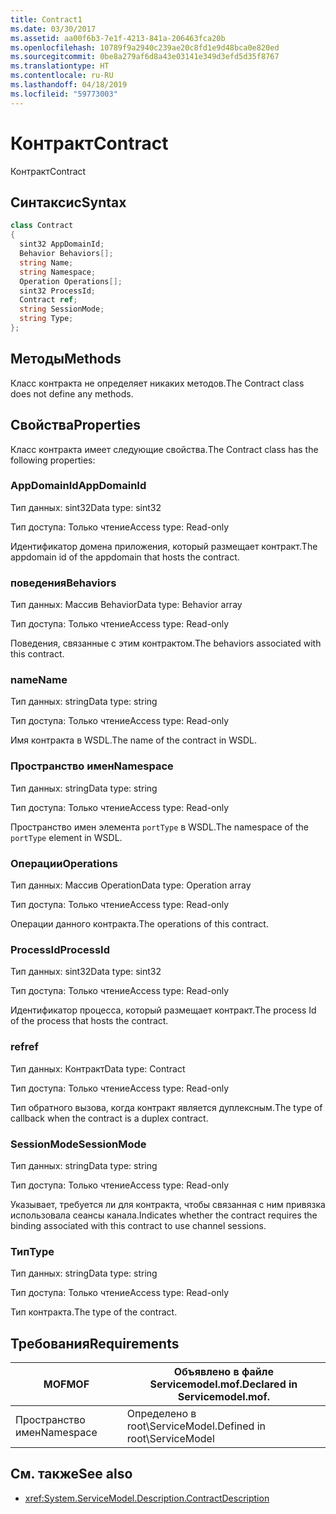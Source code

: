 ```yaml
---
title: Contract1
ms.date: 03/30/2017
ms.assetid: aa00f6b3-7e1f-4213-841a-206463fca20b
ms.openlocfilehash: 10789f9a2940c239ae20c8fd1e9d48bca0e820ed
ms.sourcegitcommit: 0be8a279af6d8a43e03141e349d3efd5d35f8767
ms.translationtype: HT
ms.contentlocale: ru-RU
ms.lasthandoff: 04/18/2019
ms.locfileid: "59773003"
---
```

# <a name="contract"></a><span data-ttu-id="f67f2-102">Контракт</span><span class="sxs-lookup"><span data-stu-id="f67f2-102">Contract</span></span>
<span data-ttu-id="f67f2-103">Контракт</span><span class="sxs-lookup"><span data-stu-id="f67f2-103">Contract</span></span>  
  
## <a name="syntax"></a><span data-ttu-id="f67f2-104">Синтаксис</span><span class="sxs-lookup"><span data-stu-id="f67f2-104">Syntax</span></span>  
  
```csharp
class Contract  
{  
  sint32 AppDomainId;  
  Behavior Behaviors[];  
  string Name;  
  string Namespace;  
  Operation Operations[];  
  sint32 ProcessId;  
  Contract ref;  
  string SessionMode;  
  string Type;  
};  
```  
  
## <a name="methods"></a><span data-ttu-id="f67f2-105">Методы</span><span class="sxs-lookup"><span data-stu-id="f67f2-105">Methods</span></span>  
 <span data-ttu-id="f67f2-106">Класс контракта не определяет никаких методов.</span><span class="sxs-lookup"><span data-stu-id="f67f2-106">The Contract class does not define any methods.</span></span>  
  
## <a name="properties"></a><span data-ttu-id="f67f2-107">Свойства</span><span class="sxs-lookup"><span data-stu-id="f67f2-107">Properties</span></span>  
 <span data-ttu-id="f67f2-108">Класс контракта имеет следующие свойства.</span><span class="sxs-lookup"><span data-stu-id="f67f2-108">The Contract class has the following properties:</span></span>  
  
### <a name="appdomainid"></a><span data-ttu-id="f67f2-109">AppDomainId</span><span class="sxs-lookup"><span data-stu-id="f67f2-109">AppDomainId</span></span>  
 <span data-ttu-id="f67f2-110">Тип данных: sint32</span><span class="sxs-lookup"><span data-stu-id="f67f2-110">Data type: sint32</span></span>  
  
 <span data-ttu-id="f67f2-111">Тип доступа: Только чтение</span><span class="sxs-lookup"><span data-stu-id="f67f2-111">Access type: Read-only</span></span>  
  
 <span data-ttu-id="f67f2-112">Идентификатор домена приложения, который размещает контракт.</span><span class="sxs-lookup"><span data-stu-id="f67f2-112">The appdomain id of the appdomain that hosts the contract.</span></span>  
  
### <a name="behaviors"></a><span data-ttu-id="f67f2-113">поведения</span><span class="sxs-lookup"><span data-stu-id="f67f2-113">Behaviors</span></span>  
 <span data-ttu-id="f67f2-114">Тип данных: Массив Behavior</span><span class="sxs-lookup"><span data-stu-id="f67f2-114">Data type: Behavior array</span></span>  
  
 <span data-ttu-id="f67f2-115">Тип доступа: Только чтение</span><span class="sxs-lookup"><span data-stu-id="f67f2-115">Access type: Read-only</span></span>  
  
 <span data-ttu-id="f67f2-116">Поведения, связанные с этим контрактом.</span><span class="sxs-lookup"><span data-stu-id="f67f2-116">The behaviors associated with this contract.</span></span>  
  
### <a name="name"></a><span data-ttu-id="f67f2-117">name</span><span class="sxs-lookup"><span data-stu-id="f67f2-117">Name</span></span>  
 <span data-ttu-id="f67f2-118">Тип данных: string</span><span class="sxs-lookup"><span data-stu-id="f67f2-118">Data type: string</span></span>  
  
 <span data-ttu-id="f67f2-119">Тип доступа: Только чтение</span><span class="sxs-lookup"><span data-stu-id="f67f2-119">Access type: Read-only</span></span>  
  
 <span data-ttu-id="f67f2-120">Имя контракта в WSDL.</span><span class="sxs-lookup"><span data-stu-id="f67f2-120">The name of the contract in WSDL.</span></span>  
  
### <a name="namespace"></a><span data-ttu-id="f67f2-121">Пространство имен</span><span class="sxs-lookup"><span data-stu-id="f67f2-121">Namespace</span></span>  
 <span data-ttu-id="f67f2-122">Тип данных: string</span><span class="sxs-lookup"><span data-stu-id="f67f2-122">Data type: string</span></span>  
  
 <span data-ttu-id="f67f2-123">Тип доступа: Только чтение</span><span class="sxs-lookup"><span data-stu-id="f67f2-123">Access type: Read-only</span></span>  
  
 <span data-ttu-id="f67f2-124">Пространство имен элемента `portType` в WSDL.</span><span class="sxs-lookup"><span data-stu-id="f67f2-124">The namespace of the `portType` element in WSDL.</span></span>  
  
### <a name="operations"></a><span data-ttu-id="f67f2-125">Операции</span><span class="sxs-lookup"><span data-stu-id="f67f2-125">Operations</span></span>  
 <span data-ttu-id="f67f2-126">Тип данных: Массив Operation</span><span class="sxs-lookup"><span data-stu-id="f67f2-126">Data type: Operation array</span></span>  
  
 <span data-ttu-id="f67f2-127">Тип доступа: Только чтение</span><span class="sxs-lookup"><span data-stu-id="f67f2-127">Access type: Read-only</span></span>  
  
 <span data-ttu-id="f67f2-128">Операции данного контракта.</span><span class="sxs-lookup"><span data-stu-id="f67f2-128">The operations of this contract.</span></span>  
  
### <a name="processid"></a><span data-ttu-id="f67f2-129">ProcessId</span><span class="sxs-lookup"><span data-stu-id="f67f2-129">ProcessId</span></span>  
 <span data-ttu-id="f67f2-130">Тип данных: sint32</span><span class="sxs-lookup"><span data-stu-id="f67f2-130">Data type: sint32</span></span>  
  
 <span data-ttu-id="f67f2-131">Тип доступа: Только чтение</span><span class="sxs-lookup"><span data-stu-id="f67f2-131">Access type: Read-only</span></span>  
  
 <span data-ttu-id="f67f2-132">Идентификатор процесса, который размещает контракт.</span><span class="sxs-lookup"><span data-stu-id="f67f2-132">The process Id of the process that hosts the contract.</span></span>  
  
### <a name="ref"></a><span data-ttu-id="f67f2-133">ref</span><span class="sxs-lookup"><span data-stu-id="f67f2-133">ref</span></span>  
 <span data-ttu-id="f67f2-134">Тип данных: Контракт</span><span class="sxs-lookup"><span data-stu-id="f67f2-134">Data type: Contract</span></span>  
  
 <span data-ttu-id="f67f2-135">Тип доступа: Только чтение</span><span class="sxs-lookup"><span data-stu-id="f67f2-135">Access type: Read-only</span></span>  
  
 <span data-ttu-id="f67f2-136">Тип обратного вызова, когда контракт является дуплексным.</span><span class="sxs-lookup"><span data-stu-id="f67f2-136">The type of callback when the contract is a duplex contract.</span></span>  
  
### <a name="sessionmode"></a><span data-ttu-id="f67f2-137">SessionMode</span><span class="sxs-lookup"><span data-stu-id="f67f2-137">SessionMode</span></span>  
 <span data-ttu-id="f67f2-138">Тип данных: string</span><span class="sxs-lookup"><span data-stu-id="f67f2-138">Data type: string</span></span>  
  
 <span data-ttu-id="f67f2-139">Тип доступа: Только чтение</span><span class="sxs-lookup"><span data-stu-id="f67f2-139">Access type: Read-only</span></span>  
  
 <span data-ttu-id="f67f2-140">Указывает, требуется ли для контракта, чтобы связанная с ним привязка использовала сеансы канала.</span><span class="sxs-lookup"><span data-stu-id="f67f2-140">Indicates whether the contract requires the binding associated with this contract to use channel sessions.</span></span>  
  
### <a name="type"></a><span data-ttu-id="f67f2-141">Тип</span><span class="sxs-lookup"><span data-stu-id="f67f2-141">Type</span></span>  
 <span data-ttu-id="f67f2-142">Тип данных: string</span><span class="sxs-lookup"><span data-stu-id="f67f2-142">Data type: string</span></span>  
  
 <span data-ttu-id="f67f2-143">Тип доступа: Только чтение</span><span class="sxs-lookup"><span data-stu-id="f67f2-143">Access type: Read-only</span></span>  
  
 <span data-ttu-id="f67f2-144">Тип контракта.</span><span class="sxs-lookup"><span data-stu-id="f67f2-144">The type of the contract.</span></span>  
  
## <a name="requirements"></a><span data-ttu-id="f67f2-145">Требования</span><span class="sxs-lookup"><span data-stu-id="f67f2-145">Requirements</span></span>  
  
|<span data-ttu-id="f67f2-146">MOF</span><span class="sxs-lookup"><span data-stu-id="f67f2-146">MOF</span></span>|<span data-ttu-id="f67f2-147">Объявлено в файле Servicemodel.mof.</span><span class="sxs-lookup"><span data-stu-id="f67f2-147">Declared in Servicemodel.mof.</span></span>|  
|---------|-----------------------------------|  
|<span data-ttu-id="f67f2-148">Пространство имен</span><span class="sxs-lookup"><span data-stu-id="f67f2-148">Namespace</span></span>|<span data-ttu-id="f67f2-149">Определено в root\ServiceModel.</span><span class="sxs-lookup"><span data-stu-id="f67f2-149">Defined in root\ServiceModel</span></span>|  
  
## <a name="see-also"></a><span data-ttu-id="f67f2-150">См. также</span><span class="sxs-lookup"><span data-stu-id="f67f2-150">See also</span></span>

- <xref:System.ServiceModel.Description.ContractDescription>

